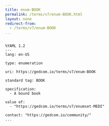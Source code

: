 ```yaml
---
title: enum-BOOK
permalink: /terms/v7/enum-BOOK.html
layout: none
redirect-from:
  - /terms/v7/enum-BOOK
...
```


```

%YAML 1.2
---
lang: en-US

type: enumeration

uri: https://gedcom.io/terms/v7/enum-BOOK

standard tag: BOOK

specification:
  - A bound book

value of:
  - "https://gedcom.io/terms/v7/enumset-MEDI"

contact: "https://gedcom.io/community/"
...

```
